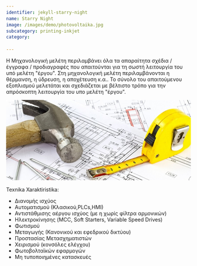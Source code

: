 ```yaml
---
identifier: jekyll-starry-night
name: Starry Night
image: /images/demo/photovoltaika.jpg
subcategory: printing-inkjet
category:

---
```



Η Μηχανολογική μελέτη περιλαμβάνει όλα τα απαραίτητα σχέδια / έγγραφα / προδιαγραφές που απαιτούνται για τη σωστή λειτουργία του υπό μελέτη "έργου". Στη μηχανολογική μελέτη περιλαμβάνονται η θέρμανση, η ύδρευση, η αποχέτευση κ.α.. Το σύνολο του απαιτούμενου εξοπλισμού μελετάται και σχεδιάζεται με βέλτιστο τρόπο για την απρόσκοπτη λειτουργία του υπο μελέτη "έργου".

![](/images/demo/MELETES1.jpg)






Texnika Xaraktiristika:

* Διανομής ισχύος
* Αυτοματισμού (Κλασικού,PLCs,ΗΜΙ)
* Αντιστάθμισης αέργου ισχύος (με η χωρίς φίλτρα αρμονικών)
* Ηλεκτροκίνησης (MCC, Soft Starters, Variable Speed Drives)
* Φωτισμού
* Μεταγωγής (Κανονικού και εφεδρικού δικτύου)
* Προστασίας Μετασχηματιστών
* Χειρισμού (κονσόλες ελέγχου)
* Φωτοβολταϊκών εφαρμογών
* Μη τυποποιημένες κατασκευές